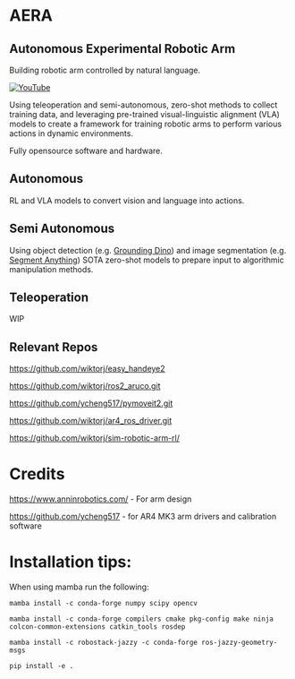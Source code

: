 # AERA

## Autonomous Experimental Robotic Arm

Building robotic arm controlled by natural language.

[![YouTube](http://i.ytimg.com/vi/ndCuwOP6PO8/hqdefault.jpg)](https://www.youtube.com/watch?v=ndCuwOP6PO8)

Using teleoperation and semi-autonomous, zero-shot methods to collect training data, and leveraging pre-trained
visual-linguistic alignment (VLA) models to create a framework for training robotic arms to perform various actions in
dynamic environments.

Fully opensource software and hardware.

## Autonomous

RL and VLA models to convert vision and language into actions.

## Semi Autonomous

Using object detection (e.g. [Grounding Dino](https://huggingface.co/docs/transformers/en/model_doc/grounding-dino))
and image segmentation (e.g. [Segment Anything](https://github.com/facebookresearch/segment-anything)) SOTA zero-shot
models to prepare input to algorithmic manipulation methods.

## Teleoperation

WIP

## Relevant Repos

https://github.com/wiktorj/easy_handeye2

https://github.com/wiktorj/ros2_aruco.git

https://github.com/ycheng517/pymoveit2.git

https://github.com/wiktorj/ar4_ros_driver.git

https://github.com/wiktorj/sim-robotic-arm-rl/

# Credits

https://www.anninrobotics.com/ - For arm design

https://github.com/ycheng517 - for AR4 MK3 arm drivers and calibration software


# Installation tips:

When using mamba run the following:

`mamba install -c conda-forge numpy scipy opencv`

`mamba install -c conda-forge compilers cmake pkg-config make ninja colcon-common-extensions catkin_tools rosdep`

`mamba install -c robostack-jazzy -c conda-forge ros-jazzy-geometry-msgs`

`pip install -e .`



